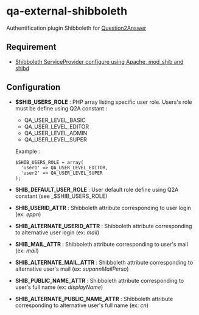 qa-external-shibboleth
======================

Authentification plugin Shibboleth for [Question2Answer](http://www.question2answer.org/)

Requirement
-----------

  * [Shibboleth ServiceProvider configure using Apache, mod_shib and shibd](https://services.renater.fr/federation/docs/installation/sp)

Configuration
-------------

  * **$SHIB_USERS_ROLE** : PHP array listing specific user role. Users's role must be define using Q2A constant :
    * QA_USER_LEVEL_BASIC
    * QA_USER_LEVEL_EDITOR
    * QA_USER_LEVEL_ADMIN
    * QA_USER_LEVEL_SUPER

	Example : 

	    $SHIB_USERS_ROLE = array(
	      'user1' => QA_USER_LEVEL_EDITOR,
	      'user2' => QA_USER_LEVEL_SUPER
	    );
 
  * **SHIB_DEFAULT_USER_ROLE** : User default role define using Q2A constant (see _$SHIB_USERS_ROLE)
  * **SHIB_USERID_ATTR** : Shibboleth attribute corresponding to user login (ex: *eppn*)
  * **SHIB_ALTERNATE_USERID_ATTR** : Shibboleth attribute corresponding to alternative user login (ex: *mail*)
  * **SHIB_MAIL_ATTR** : Shibboleth attribute corresponding to user's mail (ex: *mail*)
  * **SHIB_ALTERNATE_MAIL_ATTR** : Shibboleth attribute corresponding to alternative user's mail (ex: *supannMailPerso*)
  * **SHIB_PUBLIC_NAME_ATTR** : Shibboleth attribute corresponding to user's full name (ex: *displayName*)
  * **SHIB_ALTERNATE_PUBLIC_NAME_ATTR** : Shibboleth attribute corresponding to alternative user's full name (ex: *cn*)
